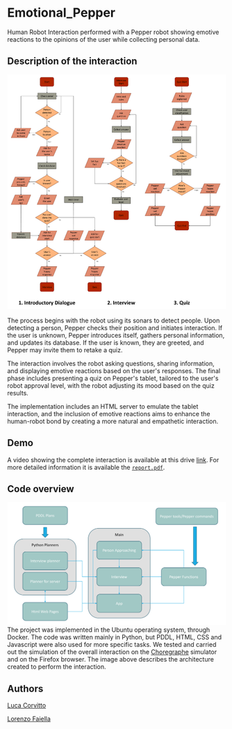 # Emotional_Pepper
Human Robot Interaction performed with a Pepper robot showing emotive reactions to the opinions of the user while collecting personal data.

<!-- | Neutral reaction | Sad Reaction | Happy reaction |
| ----- | ----- | ----- | 
| <img width="150" height="200" alt="neutral" src="https://github.com/LucaCorvitto/Emotional_Pepper/assets/87773518/675b1e1f-44e5-4fd2-9c05-1dae9425cff1"> | <img width="150" height="200" alt="sad" src="https://github.com/LucaCorvitto/Emotional_Pepper/assets/87773518/b7c1911c-1067-4fe2-adff-df570ceb7c05"> | <img width="150" height="200" alt="happy1" src="https://github.com/LucaCorvitto/Emotional_Pepper/assets/87773518/8cb94a24-f92e-45f7-ac0a-cbde374c48f2"> <img width="150" height="200" alt="happy2" src="https://github.com/LucaCorvitto/Emotional_Pepper/assets/87773518/8768c298-e41e-4dd2-ad05-48d7c5db2612"> | -->




## Description of the interaction
![image](https://github.com/LucaCorvitto/Emotional_Pepper/blob/main/images/flow_chart_report_single_page.png)

The process begins with the robot using its sonars to detect people. Upon detecting a person, Pepper checks their position and initiates interaction. If the user is unknown, Pepper introduces itself, gathers personal information, and updates its database. If the user is known, they are greeted, and Pepper may invite them to retake a quiz.

The interaction involves the robot asking questions, sharing information, and displaying emotive reactions based on the user's responses. The final phase includes presenting a quiz on Pepper's tablet, tailored to the user's robot approval level, with the robot adjusting its mood based on the quiz results.

The implementation includes an HTML server to emulate the tablet interaction, and the inclusion of emotive reactions aims to enhance the human-robot bond by creating a more natural and empathetic interaction.

## Demo
A video showing the complete interaction is available at this drive [link](https://drive.google.com/file/d/1a2gOVjcWnavSUrYpP0SXUduf76JHvr-5/view). For more detailed information it is available the [`report.pdf`](report.pdf).

## Code overview
![image](https://github.com/LucaCorvitto/Emotional_Pepper/blob/main/images/architecture_graph.png)
The project was implemented in the Ubuntu operating system, through Docker. The code was written mainly in Python, but PDDL, HTML, CSS and Javascript were also used for more specific tasks. We tested and carried out the simulation of the overall interaction on the [Choregraphe](http://doc.aldebaran.com/2-4/software/choregraphe/index.html) simulator and on the Firefox browser. The image above describes the architecture created to perform the interaction.

## Authors
[Luca Corvitto](https://github.com/LucaCorvitto)

[Lorenzo Faiella](https://github.com/FiscalTax)


